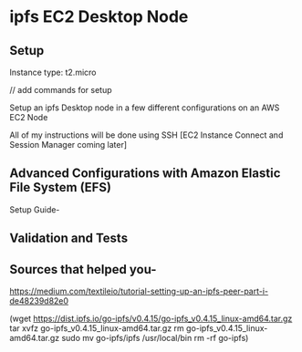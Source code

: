 # ipfs EC2 Desktop Node


## Setup

Instance type: t2.micro

// add commands for setup

Setup an ipfs Desktop node in a few different configurations on an AWS EC2 Node

All of my instructions will be done using SSH [EC2 Instance Connect and Session Manager coming later]


## Advanced Configurations with Amazon Elastic File System (EFS)

Setup Guide-

## Validation and Tests

## Sources that helped you- 

https://medium.com/textileio/tutorial-setting-up-an-ipfs-peer-part-i-de48239d82e0

(wget https://dist.ipfs.io/go-ipfs/v0.4.15/go-ipfs_v0.4.15_linux-amd64.tar.gz
tar xvfz go-ipfs_v0.4.15_linux-amd64.tar.gz
rm go-ipfs_v0.4.15_linux-amd64.tar.gz 
sudo mv go-ipfs/ipfs /usr/local/bin
rm -rf go-ipfs)
